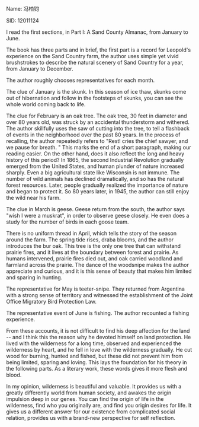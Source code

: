 Name: 冯柏钧

SID: 12011124



I read the first sections, in Part I: A Sand County Almanac, from January to June.

The book has three parts and in brief, the first part is a record for Leopold's experience on the Sand Country farm, the author uses simple yet vivid brushstrokes to describe the natural scenery of Sand Country for a year, from January to December.

The author roughly chooses representatives for each month.

The clue of January is the skunk. In this season of ice thaw, skunks come out of hibernation and follow in the footsteps of skunks, you can see the whole world coming back to life.

The clue for February is an oak tree. The oak tree, 30 feet in diameter and over 80 years old, was struck by an accidental thunderstorm and withered. The author skillfully uses the saw of cutting into the tree, to tell a flashback of events in the neighborhood over the past 80 years. In the process of recalling, the author repeatedly refers to "Rest! cries the chief sawyer, and we pause for breath. " This marks the end of a short paragraph, making our reading easier. On the other hand, does it also reflect the long and heavy history of this period? In 1865, the second Industrial Revolution gradually emerged from the United States, and human plunder of nature increased sharply. Even a big agricultural state like Wisconsin is not immune. The number of wild animals has declined dramatically, and so has the natural forest resources. Later, people gradually realized the importance of nature and began to protect it. So 80 years later, in 1945, the author can still enjoy the wild near his farm.

The clue in March is geese. Geese return from the south, the author says "wish I were a muskrat", in order to observe geese closely. He even does a study for the number of birds in each goose team.

There is no uniform thread in April, which tells the story of the season around the farm. The spring tide rises, draba blooms, and the author introduces the bur oak. This tree is the only one tree that can withstand prairie fires, and it lives at the boundary between forest and prairie. As humans intervened, prairie fires died out, and oak carried woodland and farmland across the prairie. The dance of the woodsnipe makes the author appreciate and curious, and it is this sense of beauty that makes him limited and sparing in hunting.

The representative for May is teeter-snipe. They returned from Argentina with a strong sense of territory and witnessed the establishment of the Joint Office Migratory Bird Protection Law.

The representative event of June is fishing. The author recounted a fishing experience.

From these accounts, it is not difficult to find his deep affection for the land -- and  I think this the reason why he devoted himself on land protection. He lived with the wilderness for a long time, observed and experienced the wilderness by heart, and he fell in love with the wilderness gradually. He cut wood for burning,  hunted and fished, but these did not prevent him from being limited, sparing and loving. This lays the foundation for his theory in the following parts. As a literary work, these words gives it more flesh and blood.

In my opinion, wilderness is beautiful and valuable. It provides us with a greatly differently world from human society, and awakes the origin impulsion deep in our genes. You can find the origin of life in the wilderness, find who you originally are, and find you origin desires for life. It gives us a different answer for our existence from complicated social relation, provides us with a brand-new perspective for self reflection.